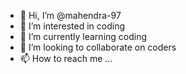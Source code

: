 - 👋 Hi, I’m @mahendra-97
- 👀 I’m interested in coding
- 🌱 I’m currently learning coding 
- 💞️ I’m looking to collaborate on coders
- 📫 How to reach me ...

<!---
mahendra-97/mahendra-97 is a ✨ special ✨ repository because its `README.md` (this file) appears on your GitHub profile.
You can click the Preview link to take a look at your changes.
--->
